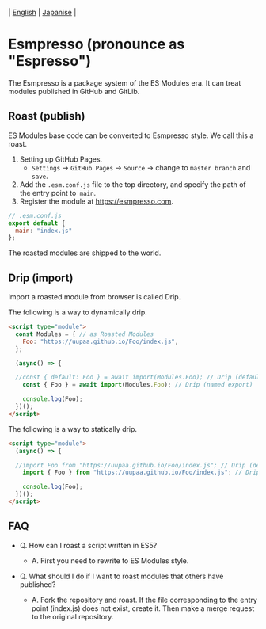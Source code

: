 | [English](README.md) | [Japanise](README.ja.md) |

# Esmpresso (pronounce as "Espresso")

The Esmpresso is a package system of the ES Modules era.
It can treat modules published in GitHub and GitLib.

## Roast (publish)

ES Modules base code can be converted to Esmpresso style. We call this a roast.

1. Setting up GitHub Pages.
    - `Settings` -> `GitHub Pages` -> `Source` -> change to `master branch` and `save`.
2. Add the `.esm.conf.js` file to the top directory, and specify the path of the entry point to` main`.
3. Register the module at https://esmpresso.com.

```js
// .esm.conf.js
export default {
  main: "index.js"
};
```

The roasted modules are shipped to the world.

## Drip (import)

Import a roasted module from browser is called Drip.

The following is a way to dynamically drip.

```html
<script type="module">
  const Modules = { // as Roasted Modules
    Foo: "https://uupaa.github.io/Foo/index.js",
  };

  (async() => {

  //const { default: Foo } = await import(Modules.Foo); // Drip (default export)
    const { Foo } = await import(Modules.Foo); // Drip (named export)

    console.log(Foo);
  })();
</script>
```

The following is a way to statically drip.

```html
<script type="module">
  (async() => {

  //import Foo from "https://uupaa.github.io/Foo/index.js"; // Drip (default export)
    import { Foo } from "https://uupaa.github.io/Foo/index.js"; // Drip (named export)

    console.log(Foo);
  })();
</script>
```

## FAQ

- Q. How can I roast a script written in ES5?
    - A. First you need to rewrite to ES Modules style.

- Q. What should I do if I want to roast modules that others have published?
    - A. Fork the repository and roast.
        If the file corresponding to the entry point (index.js) does not exist, create it.
        Then make a merge request to the original repository.

